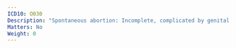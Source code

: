 ```yaml
---
ICD10: O030
Description: "Spontaneous abortion: Incomplete, complicated by genital tract and pelvic infection"
Matters: No
Weight: 0
---
```

